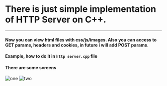 # There is just simple implementation of HTTP Server on C++.
---
#### Now you can view html files with css/js/images. Also you can access to GET params, headers and cookies, in future i will add POST params.
#### Example, how to do it in `http server.cpp` file
#### There are some screens

![one](https://i.imgur.com/YJ9CgTN.png)
![two](https://i.imgur.com/eNACmjm.png)